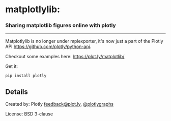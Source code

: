 # matplotlylib:


### Sharing matplotlib figures online with plotly
-------------------------------------------------

Matplotlylib is no longer under mplexporter, it's now just a part of the Plotly API https://github.com/plotly/python-api.

Checkout some examples here: https://plot.ly/matplotlib/

Get it:

```bash
pip install plotly
```

Details
-------
Created by: Plotly <feedback@plot.ly>, [@plotlygraphs](https://twitter.com/plotlygraphs)

License: BSD 3-clause
